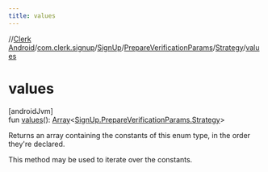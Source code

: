 ```yaml
---
title: values
---
```

//[Clerk Android](../../../../../index.html)/[com.clerk.signup](../../../index.html)/[SignUp](../../index.html)/[PrepareVerificationParams](../index.html)/[Strategy](index.html)/[values](values.html)



# values



[androidJvm]\
fun [values](values.html)(): [Array](https://kotlinlang.org/api/latest/jvm/stdlib/kotlin-stdlib/kotlin/-array/index.html)&lt;[SignUp.PrepareVerificationParams.Strategy](index.html)&gt;



Returns an array containing the constants of this enum type, in the order they're declared.



This method may be used to iterate over the constants.





